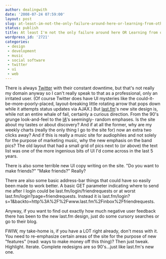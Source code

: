 ```yaml
---
author: dealingwith
date: '2008-07-24 07:59:00'
layout: post
slug: at-least-im-not-the-only-failure-around-here-or-learning-from-others-fail
status: publish
title: At least I'm not the only failure around here OR Learning from others fail
wordpress_id: '2721'
categories:
 - design
 - development
 - music
 - social software
 - twitter
 - ui
 - web
---
```


There is always [Twitter][1] with their constant downtime, but that's not
really my domain anyway so I can't really speak to that as a professional,
only an irritated user. (Of course Twitter does have UI mysteries like the
could-it-be-more-poorly-placed, layout-breaking little rotating arrow that
pops down while it attempts status updates via AJAX.) But [last.fm][2]'s new
site design is, while not an entire whale of fail, certainly a curious
direction. From the 90's grunge look-and-feel to the [IA][3]'s seemingly-
random emphases. Is the site about my tastes or about discovery? And if at all
the former, why are my weekly charts (really the only thing I go to the site
for) now an extra two clicks away? And if this is really a music site for
audiophiles and not solely for the purpose of marketing music, why the new
emphasis on the band pics? The old layout that had a small grid of pics next
to (or above) the text list was one of the more ingenious bits of UI I'd come
across in the last 5 years.

There is also some terrible new UI copy writing on the site. "Do you want to
make friends?" "Make friends?" Really?

There are also some basic address-bar things that could have so easily been
made to work better. A basic GET parameter indicating where to send me after I
login could be last.fm/login/friendrequests or at worst
last.fm/login?page=friendrequests. Instead it is
last.fm/login?s=1&backto=http%3A%2F%2Fwww.last.fm%2Finbox%2Ffriendrequests.

Anyway, if you want to find out exactly how much negative user feedback there
has been to the new last.fm design, just do some cursory searches or go to
their blog.

FWIW, my take-home is, if you have a LOT right already, don't mess with it.
You need to re-emphasize certain areas of the site for the purpose of new
"features" (read: ways to make money off this thing)? Then just tweak.
Highlight. Iterate. Complete redesigns are so 90's...just like last.fm's new
one.

   [1]: http://twitter.com

   [2]: http://www.last.fm/

   [3]: http://en.wikipedia.org/wiki/Information_architecture

